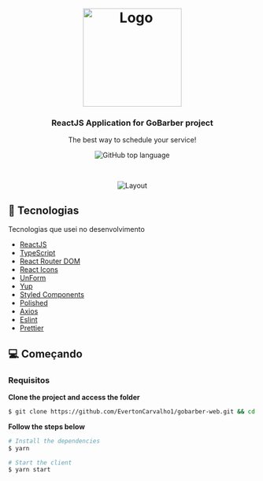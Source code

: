 <h1 align="center">
  <img alt="Logo" src="https://user-images.githubusercontent.com/82480230/181015720-d528b5c4-5e36-42f0-8ce2-5c7cda83a616.svg" width="200px">
</h1>

<h3 align="center">
  ReactJS Application for GoBarber project
</h3>

<p align="center">The best way to schedule your service!</p>

<p align="center">
  <img alt="GitHub top language" src="https://img.shields.io/github/languages/top/EvertonCarvalho1/gobarber-web?color=%23FF9000">
</p>

</br>

<p align="center">
  <img alt="Layout" src="https://user-images.githubusercontent.com/82480230/181015417-01225955-2163-42de-8da6-7682cfc14d3c.png">
</p>

## 🚀 Tecnologias

Tecnologias que usei no desenvolvimento

- [ReactJS](https://reactjs.org/)
- [TypeScript](https://www.typescriptlang.org/)
- [React Router DOM](https://reacttraining.com/react-router/)
- [React Icons](https://react-icons.netlify.com/#/)
- [UnForm](https://unform.dev/)
- [Yup](https://github.com/jquense/yup)
- [Styled Components](https://styled-components.com/)
- [Polished](https://github.com/styled-components/polished)
- [Axios](https://github.com/axios/axios)
- [Eslint](https://eslint.org/)
- [Prettier](https://prettier.io/)

## 💻 Começando

### Requisitos

**Clone the project and access the folder**

```bash
$ git clone https://github.com/EvertonCarvalho1/gobarber-web.git && cd gobarber-web
```

**Follow the steps below**

```bash
# Install the dependencies
$ yarn

# Start the client
$ yarn start
```


